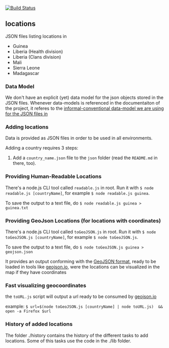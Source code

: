[![Build Status](https://travis-ci.org/eHealthAfrica/locations.svg?branch=master)](https://travis-ci.org/eHealthAfrica/locations)

## locations

JSON files listing locations in
- Guinea
- Liberia (Health division)
- Liberia (Clans division)
- Mali
- Sierra Leone
- Madagascar


### Data Model

We don't have an explicit (yet) data model for the json objects stored in the JSON files.
Whenever data-models is referenced in the documentaiton of the project, it referes to the [informal-conventional data-model we
are using for the JSON files in](./json/README.md)

### Adding locations

Data is provided as JSON files in order to be used in all
environments.

Adding a country requires 3 steps:

1. Add a `country_name.json` file to the `json` folder
(read the `README.md` in there, too).

### Providing Human-Readable Locations

There's a node.js CLI tool called `readable.js` in root. Run it with `$ node readable.js [countryName]`, for example `$ node readable.js guinea`.

To save the output to a text file, do `$ node readable.js guinea > guinea.txt`

### Providing GeoJson Locations (for locations with coordinates)

There's a node.js CLI tool called `toGeoJSON.js` in root. Run it with `$ node toGeoJSON.js [countryName]`, for example `$ node toGeoJSON.js`.

To save the output to a text file, do `$ node toGeoJSON.js guinea > geojson.json`

It provides an output conforming with the [GeoJSON format](http://geojson.org/), ready to be loaded in tools like [geojson.io](http://geojson.io), were the
locations can be visualized in the map if they have coordinates

### Fast visualizing geocoordinates

the `toURL.js` script will output a url ready to be consumed by [geojson.io](http://geojson.io)

example:
`$ url=$(node toGeoJSON.js [countryName] | node toURL.js)  && open -a Firefox $url`

### History of added locations

The folder ./history contains the history of the different tasks to add locations.
Some of this tasks use the code in the ./lib folder.
